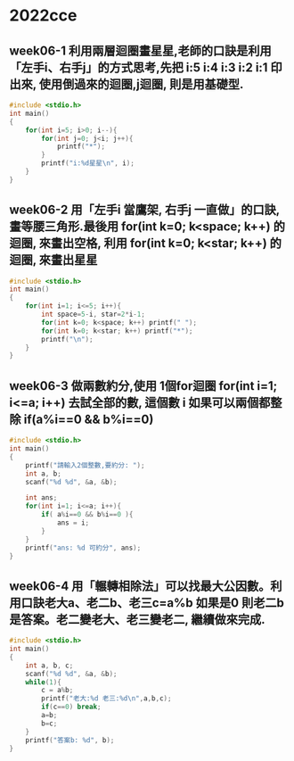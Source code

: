 # 2022cce
## week06-1 利用兩層迴圈畫星星,老師的口訣是利用「左手i、右手j」的方式思考,先把 i:5 i:4 i:3 i:2 i:1 印出來, 使用倒過來的迴圈,j迴圈, 則是用基礎型.
```cpp
#include <stdio.h>
int main()
{
    for(int i=5; i>0; i--){
        for(int j=0; j<i; j++){
            printf("*");
        }
        printf("i:%d星星\n", i);
    }
}
```
## week06-2 用「左手i 當鷹架, 右手j 一直做」的口訣,畫等腰三角形.最後用 for(int k=0; k<space; k++) 的迴圈, 來畫出空格, 利用 for(int k=0; k<star; k++) 的迴圈, 來畫出星星
```cpp
#include <stdio.h>
int main()
{
    for(int i=1; i<=5; i++){
        int space=5-i, star=2*i-1;
        for(int k=0; k<space; k++) printf(" ");
        for(int k=0; k<star; k++) printf("*");
        printf("\n");
    }
}
```
## week06-3 做兩數約分,使用 1個for迴圈 for(int i=1; i<=a; i++) 去試全部的數, 這個數 i 如果可以兩個都整除 if(a%i==0 && b%i==0) 
```cpp
#include <stdio.h>
int main()
{
    printf("請輸入2個整數,要約分: ");
    int a, b;
    scanf("%d %d", &a, &b);

    int ans;
    for(int i=1; i<=a; i++){
        if( a%i==0 && b%i==0 ){
            ans = i;
        }
    }
    printf("ans: %d 可約分", ans);
}
```
## week06-4 用「輾轉相除法」可以找最大公因數。利用口訣老大a、老二b、老三c=a%b 如果是0 則老二b是答案。老二變老大、老三變老二, 繼續做來完成.
```cpp
#include <stdio.h>
int main()
{
    int a, b, c;
    scanf("%d %d", &a, &b);
    while(1){
        c = a%b;
        printf("老大:%d 老三:%d\n",a,b,c);
        if(c==0) break;
        a=b;
        b=c;
    }
    printf("答案b: %d", b);
}
```
